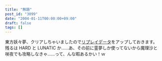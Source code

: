 ```yaml
---
title: "無題"
post_id: "3099"
date: "2004-01-11T00:00:00+09:00"
draft: false
tags: []
---
```



東方妖々夢、クリアしちゃいましたので[リプレイデータ](/th_replay)をアップしておきます。 残るは HARD と LUNATIC か……あ、その前に霊夢しか使ってないから魔理沙と咲夜でも攻略しなきゃ……って、んな暇あるかい！ｗ
